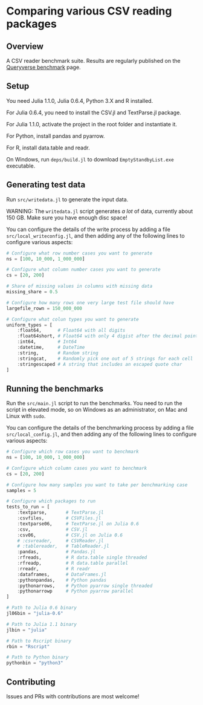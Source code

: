 # Comparing various CSV reading packages

## Overview

A CSV reader benchmark suite. Results are regularly published on the [Queryverse benchmark](https://www.queryverse.org/benchmarks/) page.

## Setup

You need Julia 1.1.0, Julia 0.6.4, Python 3.X and R installed.

For Julia 0.6.4, you need to install the CSV.jl and TextParse.jl package.

For Julia 1.1.0, activate the project in the root folder and instantiate it.

For Python, install pandas and pyarrow.

For R, install data.table and readr.

On Windows, run `deps/build.jl` to download `EmptyStandbyList.exe` executable.

## Generating test data

Run `src/writedata.jl` to generate the input data.

WARNING: The `writedata.jl` script generates _a lot_ of data, currently about 150 GB. Make sure you have enough disc space!

You can configure the details of the write process by adding a file `src/local_writeconfig.jl`, and then adding any of the following lines to configure various aspects:

```julia
# Configure what row number cases you want to generate
ns = [100, 10_000, 1_000_000]

# Configure what column number cases you want to generate
cs = [20, 200]

# Share of missing values in columns with missing data
missing_share = 0.5

# Configure how many rows one very large test file should have
largefile_rown = 150_000_000

# Configure what colun types you want to generate
uniform_types = [
    :float64,      # Float64 with all digits
    :float64short, # Float64 with only 4 digist after the decimal point
    :int64,        # Int64
    :datetime,     # DateTime
    :string,       # Random string
    :stringcat,    # Randomly pick one out of 5 strings for each cell
    :stringescaped # A string that includes an escaped quote char
]
```

## Running the benchmarks

Run the `src/main.jl` script to run the benchmarks. You need to run the script in elevated mode, so on Windows as an administrator, on Mac and Linux with `sudo`.

You can configure the details of the benchmarking process by adding a file `src/local_config.jl`, and then adding any of the following lines to configure various aspects:

```julia
# Configure which row cases you want to benchmark
ns = [100, 10_000, 1_000_000]

# Configure which column cases you want to benchmark
cs = [20, 200]

# Configure how many samples you want to take per benchmarking case
samples = 5

# Configure which packages to run
tests_to_run = [
    :textparse,       # TextParse.jl
    :csvfiles,        # CSVFiles.jl
    :textparse06,     # TextParse.jl on Julia 0.6
    :csv,             # CSV.jl
    :csv06,           # CSV.jl on Julia 0.6
    # :csvreader,     # CSVReader.jl
    # :tablereader,   # TableReader.jl
    :pandas,          # Pandas.jl
    :rfreads,         # R data.table single threaded
    :rfreadp,         # R data.table parallel
    :rreadr,          # R readr
    :dataframes,      # DataFrames.jl
    :pythonpandas,    # Python pandas
    :pythonarrows,    # Python pyarrow single threaded
    :pythonarrowp     # Python pyarrow parallel
]

# Path to Julia 0.6 binary
jl06bin = "julia-0.6"

# Path to Julia 1.1 binary
jlbin = "julia"

# Path to Rscript binary
rbin = "Rscript"

# Path to Python binary
pythonbin = "python3"
```

## Contributing

Issues and PRs with contributions are most welcome!

